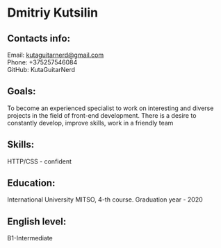 # Dmitriy Kutsilin

## Contacts info:
Email: kutaguitarnerd@gmail.com  
Phone: +375257546084  
GitHub: KutaGuitarNerd  

## Goals:
To become an experienced specialist to work on interesting and diverse projects in the field of front-end development. There is a desire to constantly develop, improve skills, work in a friendly team

## Skills:
HTTP/CSS - confident

## Education:
International University MITSO, 4-th course. Graduation year - 2020

## English level:
B1-Intermediate
